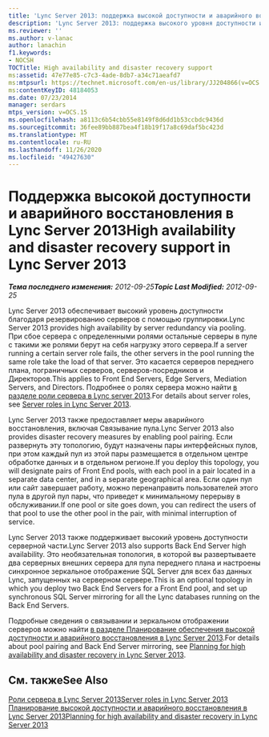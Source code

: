 ```yaml
---
title: 'Lync Server 2013: поддержка высокой доступности и аварийного восстановления'
description: 'Lync Server 2013: поддержка высокого уровня доступности и аварийного восстановления.'
ms.reviewer: ''
ms.author: v-lanac
author: lanachin
f1.keywords:
- NOCSH
TOCTitle: High availability and disaster recovery support
ms:assetid: 47e77e85-c7c3-4ade-8db7-a34c71aeafd7
ms:mtpsurl: https://technet.microsoft.com/en-us/library/JJ204866(v=OCS.15)
ms:contentKeyID: 48184053
ms.date: 07/23/2014
manager: serdars
mtps_version: v=OCS.15
ms.openlocfilehash: a8113c6b54cbb55e8149f8d6dd1b53ccbdc9436d
ms.sourcegitcommit: 36fee89bb887bea4f18b19f17a8c69daf5bc423d
ms.translationtype: MT
ms.contentlocale: ru-RU
ms.lasthandoff: 11/26/2020
ms.locfileid: "49427630"
---
```

# <a name="high-availability-and-disaster-recovery-support-in-lync-server-2013"></a><span data-ttu-id="66b32-103">Поддержка высокой доступности и аварийного восстановления в Lync Server 2013</span><span class="sxs-lookup"><span data-stu-id="66b32-103">High availability and disaster recovery support in Lync Server 2013</span></span>

<div data-xmlns="http://www.w3.org/1999/xhtml">

<div class="topic" data-xmlns="http://www.w3.org/1999/xhtml" data-msxsl="urn:schemas-microsoft-com:xslt" data-cs="https://msdn.microsoft.com/">

<div data-asp="https://msdn2.microsoft.com/asp">



</div>

<div id="mainSection">

<div id="mainBody"><span data-ttu-id="66b32-104">

<span> </span></span><span class="sxs-lookup"><span data-stu-id="66b32-104">

<span> </span></span></span>

<span data-ttu-id="66b32-105">_**Тема последнего изменения:** 2012-09-25_</span><span class="sxs-lookup"><span data-stu-id="66b32-105">_**Topic Last Modified:** 2012-09-25_</span></span>

<span data-ttu-id="66b32-106">Lync Server 2013 обеспечивает высокий уровень доступности благодаря резервированию серверов с помощью группировки.</span><span class="sxs-lookup"><span data-stu-id="66b32-106">Lync Server 2013 provides high availability by server redundancy via pooling.</span></span> <span data-ttu-id="66b32-107">При сбое сервера с определенными ролями остальные серверы в пуле с такими же ролями берут на себя нагрузку этого сервера.</span><span class="sxs-lookup"><span data-stu-id="66b32-107">If a server running a certain server role fails, the other servers in the pool running the same role take the load of that server.</span></span> <span data-ttu-id="66b32-108">Это касается серверов переднего плана, пограничных серверов, серверов-посредников и Директоров.</span><span class="sxs-lookup"><span data-stu-id="66b32-108">This applies to Front End Servers, Edge Servers, Mediation Servers, and Directors.</span></span> <span data-ttu-id="66b32-109">Подробнее о ролях сервера можно найти [в разделе роли сервера в Lync server 2013](lync-server-2013-server-roles.md).</span><span class="sxs-lookup"><span data-stu-id="66b32-109">For details about server roles, see [Server roles in Lync Server 2013](lync-server-2013-server-roles.md).</span></span>

<span data-ttu-id="66b32-110">Lync Server 2013 также предоставляет меры аварийного восстановления, включая Связывание пула.</span><span class="sxs-lookup"><span data-stu-id="66b32-110">Lync Server 2013 also provides disaster recovery measures by enabling pool pairing.</span></span> <span data-ttu-id="66b32-111">Если развернуть эту топологию, будут назначены пары интерфейсных пулов, при этом каждый пул из этой пары размещается в отдельном центре обработке данных и в отдельном регионе.</span><span class="sxs-lookup"><span data-stu-id="66b32-111">If you deploy this topology, you will designate pairs of Front End pools, with each pool in a pair located in a separate data center, and in a separate geographical area.</span></span> <span data-ttu-id="66b32-112">Если один пул или сайт завершает работу, можно перенаправить пользователей этого пула в другой пул пары, что приведет к минимальному перерыву в обслуживании.</span><span class="sxs-lookup"><span data-stu-id="66b32-112">If one pool or site goes down, you can redirect the users of that pool to use the other pool in the pair, with minimal interruption of service.</span></span>

<span data-ttu-id="66b32-113">Lync Server 2013 также поддерживает высокий уровень доступности серверной части.</span><span class="sxs-lookup"><span data-stu-id="66b32-113">Lync Server 2013 also supports Back End Server high availability.</span></span> <span data-ttu-id="66b32-114">Это необязательная топология, в которой вы развертываете два серверных внешних сервера для пула переднего плана и настроены синхронное зеркальное отображение SQL Server для всех баз данных Lync, запущенных на серверном сервере.</span><span class="sxs-lookup"><span data-stu-id="66b32-114">This is an optional topology in which you deploy two Back End Servers for a Front End pool, and set up synchronous SQL Server mirroring for all the Lync databases running on the Back End Servers.</span></span>

<span data-ttu-id="66b32-115">Подробные сведения о связывании и зеркальном отображении серверов можно найти [в разделе Планирование обеспечения высокой доступности и аварийного восстановления в Lync Server 2013](lync-server-2013-planning-for-high-availability-and-disaster-recovery.md).</span><span class="sxs-lookup"><span data-stu-id="66b32-115">For details about pool pairing and Back End Server mirroring, see [Planning for high availability and disaster recovery in Lync Server 2013](lync-server-2013-planning-for-high-availability-and-disaster-recovery.md).</span></span>

<div>

## <a name="see-also"></a><span data-ttu-id="66b32-116">См. также</span><span class="sxs-lookup"><span data-stu-id="66b32-116">See Also</span></span>


[<span data-ttu-id="66b32-117">Роли сервера в Lync Server 2013</span><span class="sxs-lookup"><span data-stu-id="66b32-117">Server roles in Lync Server 2013</span></span>](lync-server-2013-server-roles.md)  
[<span data-ttu-id="66b32-118">Планирование высокой доступности и аварийного восстановления в Lync Server 2013</span><span class="sxs-lookup"><span data-stu-id="66b32-118">Planning for high availability and disaster recovery in Lync Server 2013</span></span>](lync-server-2013-planning-for-high-availability-and-disaster-recovery.md)  
  

<span data-ttu-id="66b32-119"></div>

</div>

<span> </span>

</div>

</div>

</span><span class="sxs-lookup"><span data-stu-id="66b32-119"></div>

</div>

<span> </span>

</div>

</div>

</span></span></div>

